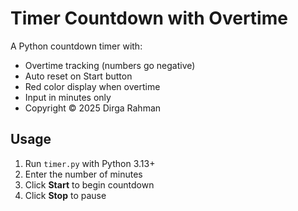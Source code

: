 # Timer Countdown with Overtime

A Python countdown timer with:

- Overtime tracking (numbers go negative)
- Auto reset on Start button
- Red color display when overtime
- Input in minutes only
- Copyright © 2025 Dirga Rahman

## Usage

1. Run `timer.py` with Python 3.13+
2. Enter the number of minutes
3. Click **Start** to begin countdown
4. Click **Stop** to pause
